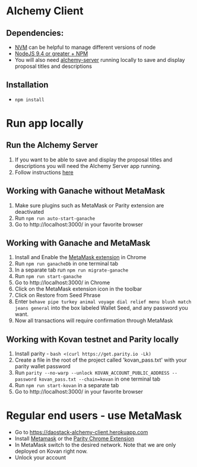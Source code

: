 # Alchemy Client

## Dependencies:
* [NVM](https://github.com/creationix/nvm#installation) can be helpful to manage different versions of node
* [NodeJS 9.4 or greater + NPM](https://github.com/creationix/nvm#usage)
* You will also need [alchemy-server](https://github.com/daostack/alchemy-server) running locally to save and display proposal titles and descriptions

## Installation
* `npm install`

# Run app locally

## Run the Alchemy Server
1. If you want to be able to save and display the proposal titles and descriptions you will need the Alchemy Server app running.
2. Follow instructions [here](https://github.com/daostack/alchemy-server)

## Working with Ganache without MetaMask
1. Make sure plugins such as MetaMask or Parity extension are deactivated
2. Run `npm run auto-start-ganache`
3. Go to http://localhost:3000/ in your favorite browser

## Working with Ganache and MetaMask
1. Install and Enable the [MetaMask extension](https://chrome.google.com/webstore/detail/metamask/nkbihfbeogaeaoehlefnkodbefgpgknn?hl=en) in Chrome
2. Run `npm run ganacheDb` in one terminal tab
3. In a separate tab run `npm run migrate-ganache`
4. Run `npm run start-ganache`
5. Go to http://localhost:3000/ in Chrome
6. Click on the MetaMask extension icon in the toolbar
7. Click on Restore from Seed Phrase
8. Enter `behave pipe turkey animal voyage dial relief menu blush match jeans general` into the box labeled Wallet Seed, and any password you want.
9. Now all transactions will require confirmation through MetaMask

## Working with Kovan testnet and Parity locally
1. Install parity - `bash <(curl https://get.parity.io -Lk)`
2. Create a file in the root of the project called 'kovan_pass.txt' with your parity wallet password
3. Run `parity --no-warp --unlock KOVAN_ACCOUNT_PUBLIC_ADDRESS --password kovan_pass.txt --chain=kovan` in one terminal tab
4. Run `npm run start-kovan` in a separate tab
5. Go to http://localhost:3000/ in your favorite browser

# Regular end users - use MetaMask

* Go to https://daostack-alchemy-client.herokuapp.com
* Install [Metamask](https://chrome.google.com/webstore/detail/metamask/nkbihfbeogaeaoehlefnkodbefgpgknn?hl=en) or the [Parity Chrome Extension](https://chrome.google.com/webstore/detail/himekenlppkgeaoeddcliojfddemadig)
* In MetaMask switch to the desired network. Note that we are only deployed on Kovan right now.
* Unlock your account
